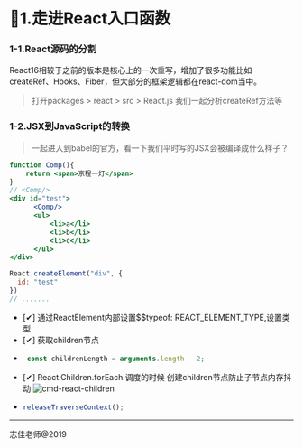# 👷1.走进React入口函数
### 1-1.React源码的分割

React16相较于之前的版本是核心上的一次重写，增加了很多功能比如createRef、Hooks、Fiber，但大部分的框架逻辑都在react-dom当中。
> 打开packages > react > src > React.js 我们一起分析createRef方法等
### 1-2.JSX到JavaScript的转换

> 一起进入到babel的官方，看一下我们平时写的JSX会被编译成什么样子？
``` jsx
function Comp(){
	return <span>京程一灯</span>
}
// <Comp/>
<div id="test">
  	  <Comp/>
      <ul>
          <li>a</li>
          <li>b</li>
          <li>c</li>
      </ul>
</div>
```
``` JavaScript
React.createElement("div", {
  id: "test"
})
// .......
```
- [✔] 通过ReactElement内部设置$$typeof: REACT_ELEMENT_TYPE,设置类型
- [✔] 获取children节点
- ```JavaScript
   const childrenLength = arguments.length - 2;
   ```
- [✔] React.Children.forEach 调度的时候 创建children节点防止子节点内存抖动
![cmd-react-children](assets/react-children-map.png)
- ```JavaScript
  releaseTraverseContext();
  ```
------

志佳老师@2019